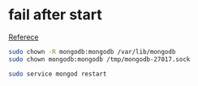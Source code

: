 ---
---


# fail after start
[Referece](https://askubuntu.com/questions/823288/mongodb-loads-but-breaks-returning-status-14)

```bash
sudo chown -R mongodb:mongodb /var/lib/mongodb
sudo chown mongodb:mongodb /tmp/mongodb-27017.sock

sudo service mongod restart

```
